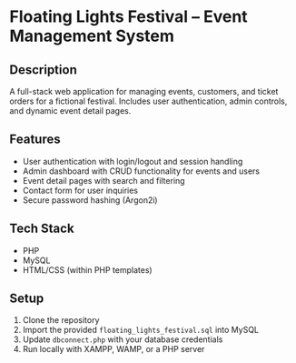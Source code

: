 # Floating Lights Festival – Event Management System

## Description
A full-stack web application for managing events, customers, and ticket orders for a fictional festival. Includes user authentication, admin controls, and dynamic event detail pages.

## Features
- User authentication with login/logout and session handling
- Admin dashboard with CRUD functionality for events and users
- Event detail pages with search and filtering
- Contact form for user inquiries
- Secure password hashing (Argon2i)

## Tech Stack
- PHP
- MySQL
- HTML/CSS (within PHP templates)

## Setup
1. Clone the repository
2. Import the provided `floating_lights_festival.sql` into MySQL
3. Update `dbconnect.php` with your database credentials
4. Run locally with XAMPP, WAMP, or a PHP server
